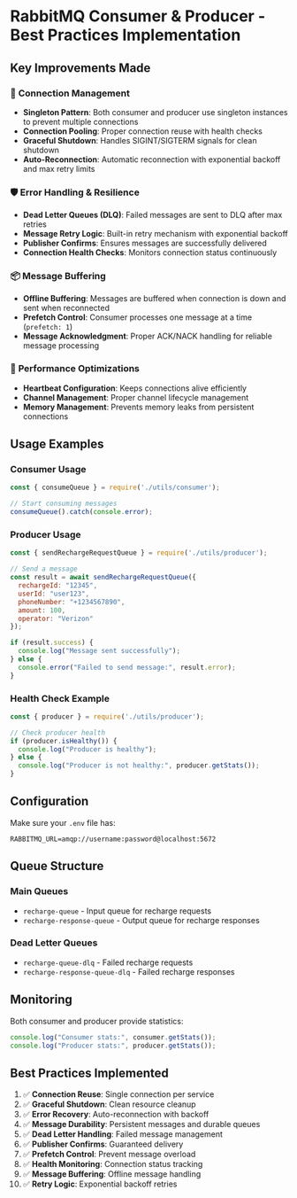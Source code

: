# RabbitMQ Consumer & Producer - Best Practices Implementation

## Key Improvements Made

### 🔧 **Connection Management**
- **Singleton Pattern**: Both consumer and producer use singleton instances to prevent multiple connections
- **Connection Pooling**: Proper connection reuse with health checks
- **Graceful Shutdown**: Handles SIGINT/SIGTERM signals for clean shutdown
- **Auto-Reconnection**: Automatic reconnection with exponential backoff and max retry limits

### 🛡️ **Error Handling & Resilience**
- **Dead Letter Queues (DLQ)**: Failed messages are sent to DLQ after max retries
- **Message Retry Logic**: Built-in retry mechanism with exponential backoff
- **Publisher Confirms**: Ensures messages are successfully delivered
- **Connection Health Checks**: Monitors connection status continuously

### 📦 **Message Buffering**
- **Offline Buffering**: Messages are buffered when connection is down and sent when reconnected
- **Prefetch Control**: Consumer processes one message at a time (`prefetch: 1`)
- **Message Acknowledgment**: Proper ACK/NACK handling for reliable message processing

### 🎯 **Performance Optimizations**
- **Heartbeat Configuration**: Keeps connections alive efficiently
- **Channel Management**: Proper channel lifecycle management
- **Memory Management**: Prevents memory leaks from persistent connections

## Usage Examples

### Consumer Usage
```javascript
const { consumeQueue } = require('./utils/consumer');

// Start consuming messages
consumeQueue().catch(console.error);
```

### Producer Usage
```javascript
const { sendRechargeRequestQueue } = require('./utils/producer');

// Send a message
const result = await sendRechargeRequestQueue({
  rechargeId: "12345",
  userId: "user123",
  phoneNumber: "+1234567890",
  amount: 100,
  operator: "Verizon"
});

if (result.success) {
  console.log("Message sent successfully");
} else {
  console.error("Failed to send message:", result.error);
}
```

### Health Check Example
```javascript
const { producer } = require('./utils/producer');

// Check producer health
if (producer.isHealthy()) {
  console.log("Producer is healthy");
} else {
  console.log("Producer is not healthy:", producer.getStats());
}
```

## Configuration

Make sure your `.env` file has:
```env
RABBITMQ_URL=amqp://username:password@localhost:5672
```

## Queue Structure

### Main Queues
- `recharge-queue` - Input queue for recharge requests
- `recharge-response-queue` - Output queue for recharge responses

### Dead Letter Queues
- `recharge-queue-dlq` - Failed recharge requests
- `recharge-response-queue-dlq` - Failed recharge responses

## Monitoring

Both consumer and producer provide statistics:
```javascript
console.log("Consumer stats:", consumer.getStats());
console.log("Producer stats:", producer.getStats());
```

## Best Practices Implemented

1. ✅ **Connection Reuse**: Single connection per service
2. ✅ **Graceful Shutdown**: Clean resource cleanup
3. ✅ **Error Recovery**: Auto-reconnection with backoff
4. ✅ **Message Durability**: Persistent messages and durable queues  
5. ✅ **Dead Letter Handling**: Failed message management
6. ✅ **Publisher Confirms**: Guaranteed delivery
7. ✅ **Prefetch Control**: Prevent message overload
8. ✅ **Health Monitoring**: Connection status tracking
9. ✅ **Message Buffering**: Offline message handling
10. ✅ **Retry Logic**: Exponential backoff retries